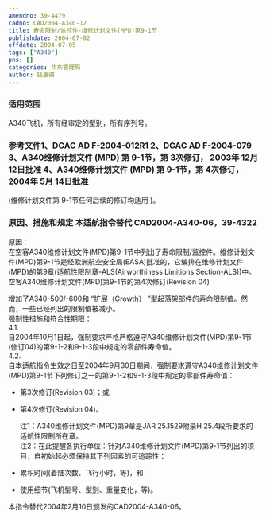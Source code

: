 ```yaml
---
amendno: 39-4479  
cadno: CAD2004-A340-12  
title: 寿命限制/监控件-维修计划文件(MPD)第9-1节  
publishdate: 2004-07-02  
effdate: 2004-07-05  
tags: ["A340"]  
pns: []  
categories: 华东管理局  
author: 钱惠德  
---
```

  
### 适用范围  
A340飞机，所有经审定的型别，所有序列号。  
  
<!--more-->  
### 参考文件1、DGAC AD F-2004-012R1 2、DGAC AD F-2004-079 3、A340维修计划文件 (MPD) 第 9-1节，第 3次修订， 2003年 12月 12日批准 4、A340维修计划文件 (MPD) 第 9-1节，第 4次修订， 2004年 5月 14日批准  
 (维修计划文件第 9-1节任何后续的修订均适用 )。  
  
### 原因、措施和规定 本适航指令替代 CAD2004-A340-06，39-4322  
原因：  
    在空客A340维修计划文件(MPD)第9-1节中列出了寿命限制/监控件。维修计划文件(MPD)第9-1节是经欧洲航空安全局(EASA)批准的，它编排在维修计划文件(MPD)的第9章(适航性限制章-ALS(Airworthiness Limitions Section-ALS))中。  
    空客A340维修计划文件(MPD)第9-1节的第4次修订(Revision 04)  
  
增加了A340-500/-600和 “扩展（Growth） ”型起落架部件的寿命限制值。然而，一些已经列出的限制值被减小。  
强制性措施和符合性期限：  
4.1.  
 自2004年10月1日起，强制要求严格严格遵守A340维修计划文件(MPD)第9-1节(修订04)的第9-1-2和9-1-3段中规定的零部件寿命值。  
4.2.  
 自本适航指令生效之日至2004年9月30日期间，强制要求遵守A340维修计划文件(MPD)第9-1节下列修订之一的第9-1-2和9-1-3段中规定的零部件寿命值：  
  - 第3次修订(Revision 03)；或  
  - 第4次修订(Revision 04)。  
  
    注1：A340维修计划文件(MPD)第9章是JAR 25.1529附录H 25.4段所要求的适航性限制所在章。  
    注2：在此提醒各执行单位：针对A340维修计划文件(MPD)第9-1节列出的项目，自初始起必须保持其下列因素的可追踪性：  
- 累积时间(着陆次数、飞行小时，等)，和  
- 使用细节(飞机型号、型别、重量变化，等)。  
  
本指令替代2004年2月10日颁发的CAD2004-A340-06。  
